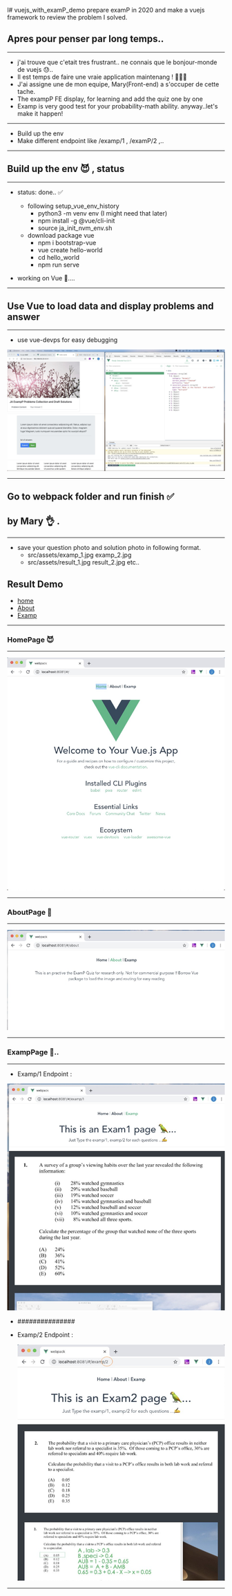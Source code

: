 l# vuejs_with_examP_demo
prepare examP in 2020 and make a vuejs framework to review the problem I solved.

## Apres pour penser par long temps..
---

- j'ai trouve que c'etait tres frustrant.. ne connais que le bonjour-monde de vuejs 😓.. 
- Il est temps de faire une vraie application maintenang ! 🤸🏻‍♂️
- J'ai assigne une de mon equipe, Mary(Front-end) a s'occuper de cette tache.
- The exampP FE display, for learning and add the quiz one by one
- Examp is very good test for your probability-math ability. anyway..let's make it happen!

--- 
- Build up the env
- Make different endpoint like /examp/1 , /examP/2 ,..

--- 

## Build up the env 😈 , status 
---

- status: done.. ✅
    - following setup_vue_env_history
        - python3 -m venv env (I  might need that later)
        - npm install -g @vue/cli-init
        - source ja_init_nvm_env.sh
    - download package vue
        - npm i bootstrap-vue
        - vue create hello-world
        - cd hello_world
        - npm run serve
    
- working on Vue 🦜....



---

## Use Vue to load data and display problems and answer
---

- use vue-devps for easy debugging

![debug](img/use_vue_dev_tool.jpg)

  
---


## Go to  webpack folder and run  finish ✅ 
## by Mary 👌 .

---

- save your question photo  and solution photo in following format.
    - src/assets/examp_1.jpg examp_2.jpg
    - src/assets/result_1.jpg result_2.jpg etc..

## Result Demo
- [home](#HOME)
- [About](#AboutPage)
- [Examp](#ExampPage)



--- 
### HomePage  😈

---
![home](img/page_home.jpg)

---

### AboutPage 📂
--- 

![about](img/about.jpg)

--- 


### ExampPage  🐸..


---
- Examp/1 Endpoint : 

 ![examp1](img/examp_1.jpg)

-  ###############

- Examp/2 Endpoint :

  ![2](img/examp2.jpg)


---

